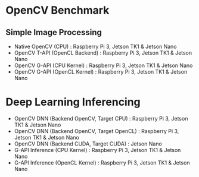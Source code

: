 # OpenCV Benchmark

## Simple Image Processing
- Native OpenCV (CPU) : Raspberry Pi 3, Jetson TK1 & Jetson Nano
- OpenCV T-API (OpenCL Backend) : Raspberry Pi 3, Jetson TK1 & Jetson Nano
- OpenCV G-API (CPU Kernel) : Raspberry Pi 3, Jetson TK1 & Jetson Nano
- OpenCV G-API (OpenCL Kernel) : Raspberry Pi 3, Jetson TK1 & Jetson Nano

# Deep Learning Inferencing
- OpenCV DNN (Backend OpenCV, Target CPU) : Raspberry Pi 3, Jetson TK1 & Jetson Nano
- OpenCV DNN (Backend OpenCV, Target OpenCL) : Raspberry Pi 3, Jetson TK1 & Jetson Nano
- OpenCV DNN (Backend CUDA, Target CUDA) : Jetson Nano
- G-API Inference (CPU Kernel) : Raspberry Pi 3, Jetson TK1 & Jetson Nano
- G-API Inference (OpenCL Kernel) : Raspberry Pi 3, Jetson TK1 & Jetson Nano

